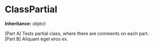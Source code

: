 # ClassPartial

**Inheritance:** object  
  
[Part A] Tests partial class, where there are comments on each part.  
[Part B] Aliquam eget eros ex.  

